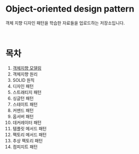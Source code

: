 # Object-oriented design pattern

객체 지향 디자인 패턴을 학습한 자료들을 업로드하는 저장소입니다.

</br>

# 목차

1. [객체지향 모델링](https://github.com/LeeSM0518/design-pattern/tree/master/src/object_oriented_modeling)
2. 객체지향 원리
3. SOLID 원칙
4. 디자인 패턴
5. 스트래티지 패턴
6. 싱글턴 패턴
7. 스테이트 패턴
8. 커맨드 패턴
9. 옵서버 패턴
10. 데커레이터 패턴
11. 템플릿 메서드 패턴
12. 팩토리 메서드 패턴
13. 추상 팩토리 패턴
14. 컴피지트 패턴
